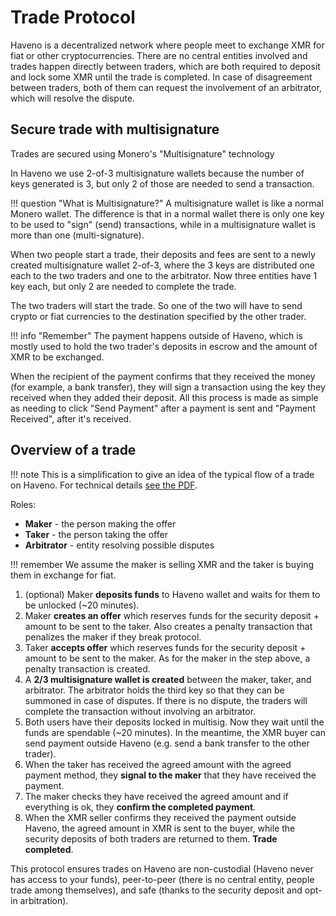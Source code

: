 # Trade Protocol

Haveno is a decentralized network where people meet to exchange XMR for fiat or other cryptocurrencies. There are no central entities involved and trades happen directly between traders, which are both required to deposit and lock some XMR until the trade is completed. In case of disagreement between traders, both of them can request the involvement of an arbitrator, which will resolve the dispute.

## Secure trade with multisignature

Trades are secured using Monero's "Multisignature" technology

In Haveno we use 2-of-3 multisignature wallets because the number of keys generated is 3, but only 2 of those are needed to send a transaction.

!!! question "What is Multisignature?"
    A multisignature wallet is like a normal Monero wallet. The difference is that in a normal wallet there is only one key to be used to "sign" (send) transactions, while in a multisignature wallet is more than one (multi-signature).

When two people start a trade, their deposits and fees are sent to a newly created multisignature wallet 2-of-3, where the 3 keys are distributed one each to the two traders and one to the arbitrator. Now three entities have 1 key each, but only 2 are needed to complete the trade.

The two traders will start the trade. So one of the two will have to send crypto or fiat currencies to the destination specified by the other trader.

!!! info "Remember"
    The payment happens outside of Haveno, which is mostly used to hold the two trader's deposits in escrow and the amount of XMR to be exchanged.

When the recipient of the payment confirms that they received the money (for example, a bank transfer), they will sign a transaction using the key they received when they added their deposit. All this process is made as simple as needing to click "Send Payment" after a payment is sent and "Payment Received", after it's received.

## Overview of a trade

!!! note
    This is a simplification to give an idea of the typical flow of a trade on Haveno. For technical details [see the PDF](../resources/trade-protocol.pdf).

Roles:

- **Maker** - the person making the offer
- **Taker** - the person taking the offer
- **Arbitrator** - entity resolving possible disputes

!!! remember
    We assume the maker is selling XMR and the taker is buying them in exchange for fiat.

1. (optional) Maker **deposits funds** to Haveno wallet and waits for them to be unlocked (~20 minutes).
2. Maker **creates an offer** which reserves funds for the security deposit + amount to be sent to the taker. Also creates a penalty transaction that penalizes the maker if they break protocol.
3. Taker **accepts offer** which reserves funds for the security deposit + amount to be sent to the maker. As for the maker in the step above, a penalty transaction is created.
4. A **2/3 multisignature wallet is created** between the maker, taker, and arbitrator. The arbitrator holds the third key so that they can be summoned in case of disputes. If there is no dispute, the traders will complete the transaction without involving an arbitrator.
5. Both users have their deposits locked in multisig. Now they wait until the funds are spendable (~20 minutes). In the meantime, the XMR buyer can send payment outside Haveno (e.g. send a bank transfer to the other trader).
6. When the taker has received the agreed amount with the agreed payment method, they **signal to the maker** that they have received the payment.
7. The maker checks they have received the agreed amount and if everything is ok, they **confirm the completed payment**.
8. When the XMR seller confirms they received the payment outside Haveno, the agreed amount in XMR is sent to the buyer, while the security deposits of both traders are returned to them. **Trade completed**.

This protocol ensures trades on Haveno are non-custodial (Haveno never has access to your funds), peer-to-peer (there is no central entity, people trade among themselves), and safe (thanks to the security deposit and opt-in arbitration).
